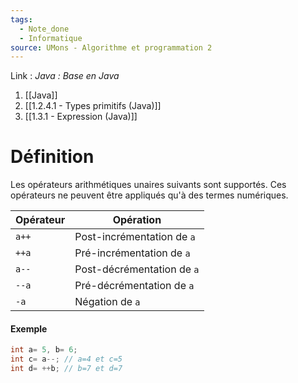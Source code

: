 ```yaml
---
tags:
  - Note_done
  - Informatique
source: UMons - Algorithme et programmation 2
---
```


Link :
_Java : Base en Java_
1. [[Java]]
2. [[1.2.4.1 - Types primitifs (Java)]]
3. [[1.3.1 - Expression (Java)]]

# Définition
Les opérateurs arithmétiques unaires suivants sont supportés. Ces opérateurs ne peuvent être appliqués qu'à des termes numériques.

| Opérateur | Opération                  |
| --------- | -------------------------- |
| `a++`     | Post-incrémentation de `a` |
| `++a`     | Pré-incrémentation de `a`  |
| `a--`     | Post-décrémentation de `a` |
| `--a`     | Pré-décrémentation de `a`  |
| `-a`      | Négation de `a`            |
#### Exemple
```java
int a= 5, b= 6;
int c= a--; // a=4 et c=5
int d= ++b; // b=7 et d=7
```
